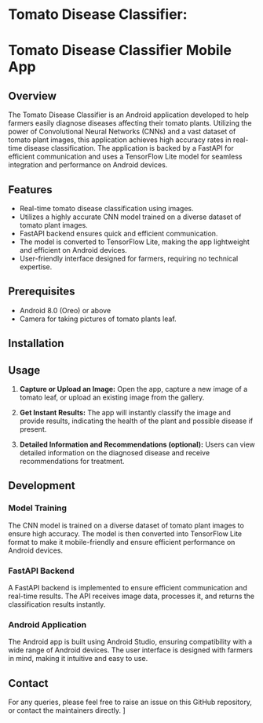 # Tomato Disease Classifier:

# Tomato Disease Classifier Mobile App

## Overview
The Tomato Disease Classifier is an Android application developed to help farmers easily diagnose diseases affecting their tomato plants. Utilizing the power of Convolutional Neural Networks (CNNs) and a vast dataset of tomato plant images, this application achieves high accuracy rates in real-time disease classification. The application is backed by a FastAPI for efficient communication and uses a TensorFlow Lite model for seamless integration and performance on Android devices.

## Features
- Real-time tomato disease classification using images.
- Utilizes a highly accurate CNN model trained on a diverse dataset of tomato plant images.
- FastAPI backend ensures quick and efficient communication.
- The model is converted to TensorFlow Lite, making the app lightweight and efficient on Android devices.
- User-friendly interface designed for farmers, requiring no technical expertise.

## Prerequisites
- Android 8.0 (Oreo) or above
- Camera for taking pictures of tomato plants leaf.

## Installation


## Usage
1. **Capture or Upload an Image:**
   Open the app, capture a new image of a tomato leaf, or upload an existing image from the gallery.

2. **Get Instant Results:**
   The app will instantly classify the image and provide results, indicating the health of the plant and possible disease if present.

3. **Detailed Information and Recommendations (optional):**
   Users can view detailed information on the diagnosed disease and receive recommendations for treatment.

## Development
### Model Training
The CNN model is trained on a diverse dataset of tomato plant images to ensure high accuracy. The model is then converted into TensorFlow Lite format to make it mobile-friendly and ensure efficient performance on Android devices.

### FastAPI Backend
A FastAPI backend is implemented to ensure efficient communication and real-time results. The API receives image data, processes it, and returns the classification results instantly.

### Android Application
The Android app is built using Android Studio, ensuring compatibility with a wide range of Android devices. The user interface is designed with farmers in mind, making it intuitive and easy to use.

## Contact
For any queries, please feel free to raise an issue on this GitHub repository, or contact the maintainers directly.
]
